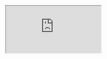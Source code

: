 
<iframe src="https://docs.google.com/document/d/e/2PACX-1vRhdRqcdt2Mfsxf-ei38uy7ZD96xhiBGovNvRBIfAr4ZZcSaYtx_UDpIarR3ONvmo2qlIkUznw8OhFF/pub?embedded=true"></iframe>
